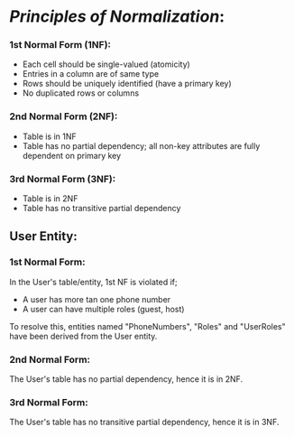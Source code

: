 # _Principles of Normalization_:

### 1st Normal Form (1NF):
* Each cell should be single-valued (atomicity)
* Entries in a column are of same type
* Rows should be uniquely identified (have a primary key)
* No duplicated rows or columns

### 2nd Normal Form (2NF):
* Table is in 1NF
* Table has no partial dependency; all non-key attributes are fully dependent on primary key

### 3rd Normal Form (3NF):
* Table is in 2NF
* Table has no transitive partial dependency


## User Entity:

### 1st Normal Form:
In the User's table/entity, 1st NF is violated if;
- A user has more tan one phone number
- A user can have multiple roles (guest, host)

To resolve this, entities named "PhoneNumbers", "Roles" and "UserRoles" have been derived from the User entity.


### 2nd Normal Form:
The User's table has no partial dependency, hence it is in 2NF.

### 3rd Normal Form:
The User's table has no transitive partial dependency, hence it is in 3NF.


